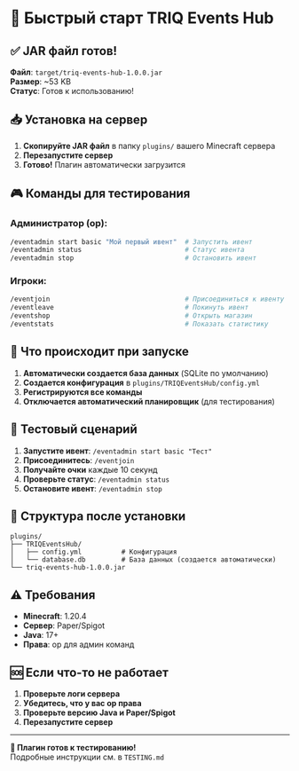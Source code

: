 # 🚀 Быстрый старт TRIQ Events Hub

## ✅ JAR файл готов!

**Файл**: `target/triq-events-hub-1.0.0.jar`  
**Размер**: ~53 KB  
**Статус**: Готов к использованию!

## 📥 Установка на сервер

1. **Скопируйте JAR файл** в папку `plugins/` вашего Minecraft сервера
2. **Перезапустите сервер**
3. **Готово!** Плагин автоматически загрузится

## 🎮 Команды для тестирования

### Администратор (op):
```bash
/eventadmin start basic "Мой первый ивент"  # Запустить ивент
/eventadmin status                          # Статус ивента
/eventadmin stop                            # Остановить ивент
```

### Игроки:
```bash
/eventjoin                                  # Присоединиться к ивенту
/eventleave                                 # Покинуть ивент
/eventshop                                  # Открыть магазин
/eventstats                                 # Показать статистику
```

## 🔧 Что происходит при запуске

1. **Автоматически создается база данных** (SQLite по умолчанию)
2. **Создается конфигурация** в `plugins/TRIQEventsHub/config.yml`
3. **Регистрируются все команды**
4. **Отключается автоматический планировщик** (для тестирования)

## 🎯 Тестовый сценарий

1. **Запустите ивент**: `/eventadmin start basic "Тест"`
2. **Присоединитесь**: `/eventjoin`
3. **Получайте очки** каждые 10 секунд
4. **Проверьте статус**: `/eventadmin status`
5. **Остановите ивент**: `/eventadmin stop`

## 📁 Структура после установки

```
plugins/
├── TRIQEventsHub/
│   ├── config.yml          # Конфигурация
│   └── database.db         # База данных (создается автоматически)
└── triq-events-hub-1.0.0.jar
```

## ⚠️ Требования

- **Minecraft**: 1.20.4
- **Сервер**: Paper/Spigot
- **Java**: 17+
- **Права**: op для админ команд

## 🆘 Если что-то не работает

1. **Проверьте логи сервера**
2. **Убедитесь, что у вас op права**
3. **Проверьте версию Java и Paper/Spigot**
4. **Перезапустите сервер**

---

**🎉 Плагин готов к тестированию!**  
Подробные инструкции см. в `TESTING.md`
